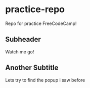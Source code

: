 # practice-repo

Repo for practice FreeCodeCamp!

## Subheader

Watch me go!

## Another Subtitle
Lets try to find the popup i saw before